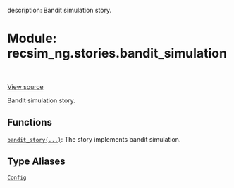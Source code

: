 description: Bandit simulation story.

<div itemscope itemtype="http://developers.google.com/ReferenceObject">
<meta itemprop="name" content="recsim_ng.stories.bandit_simulation" />
<meta itemprop="path" content="Stable" />
</div>

# Module: recsim_ng.stories.bandit_simulation

<!-- Insert buttons and diff -->

<table class="tfo-notebook-buttons tfo-api nocontent" align="left">

</table>

<a target="_blank" href="https://github.com/google-research/recsim_ng/tree/master/recsim_ng/stories/bandit_simulation.py">View
source</a>

Bandit simulation story.

## Functions

[`bandit_story(...)`](../../recsim_ng/stories/bandit_simulation/bandit_story.md):
The story implements bandit simulation.

## Type Aliases

[`Config`](../../recsim_ng/stories/bandit_simulation/Config.md)
